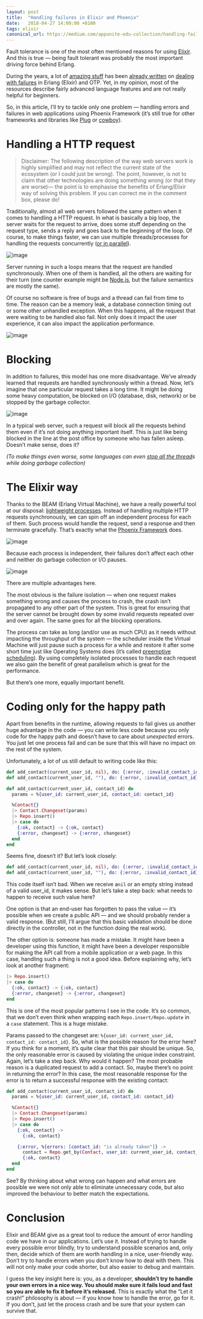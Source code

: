 ```yaml
---
layout: post
title:  "Handling failures in Elixir and Phoenix"
date:   2018-04-27 14:00:00 +0100
tags: elixir
canonical_url: https://medium.com/appunite-edu-collection/handling-failures-in-elixir-and-phoenix-12b70c51314b
---
```


Fault tolerance is one of the most often mentioned reasons for
using [Elixir](https://elixir-lang.org/). And this is true — being fault
tolerant was probably the most important driving force behind Erlang.

During the years, a lot of [amazing
stuff](http://jlouisramblings.blogspot.com/2010/11/on-erlang-state-and-crashes.html) has
been [already
written](https://medium.com/@jlouis666/error-kernels-9ad991200abd) on [dealing
with failures](https://ninenines.eu/articles/dont-let-it-crash/) in Erlang
(Elixir) and OTP. Yet, in my opinion, most of the resources describe fairly
advanced language features and are not really helpful for beginners.

So, in this article, I’ll try to tackle only one problem — handling errors and
failures in web applications using Phoenix Framework (it’s still true for other
frameworks and libraries
like [Plug](https://hex.pm/packages/plug) or [cowboy](https://github.com/ninenines/cowboy)).

# **Handling a HTTP request**

> Disclaimer: The following description of the way web servers work is highly
> simplified and may not reflect the current state of the ecosystem (or I could
> just be wrong). The point, however, is not to claim that other technologies
> are doing something wrong (or that they are worse)— the point is to emphasise
> the benefits of Erlang/Elixir way of solving this problem. If you can correct
> me in the comment box, please do!

Traditionally, almost all web servers followed the same pattern when it comes to
handling a HTTP request. In what is basically a big loop, the server waits for
the request to arrive, does some stuff depending on the request type, sends a
reply and goes back to the beginning of the loop. Of course, to make things
faster, we can use multiple threads/processes for handling the requests
concurrently ([or in parallel](https://stackoverflow.com/a/1898024/6221348)).

![image](https://miro.medium.com/max/1062/1*RV2SnvJh9-GoYcBcf94_sw.png)

Server running in such a loops means that the request are handled synchronously.
When one of them is handled, all the others are waiting for their turn (one
counter example might
be [Node.js](https://nodejs.org/en/docs/guides/event-loop-timers-and-nexttick/),
but the failure semantics are mostly the same).

Of course no software is free of bugs and a thread can fail from time to time.
The reason can be a memory leak, a database connection timing out or some other
unhandled exception. When this happens, all the request that were waiting to be
handled also fail. Not only does it impact the user experience, it can also
impact the application performance.

![image](https://miro.medium.com/max/1060/1*IQlKlBzLkJiQWFZSqmtdVA.png)

# **Blocking**

In addition to failures, this model has one more disadvantage. We’ve already
learned that requests are handled synchronously within a thread. Now, let’s
imagine that one particular request takes a long time. It might be doing some
heavy computation, be blocked on I/O (database, disk, network) or be stopped by
the garbage collector.

![image](https://miro.medium.com/max/1062/1*ZPQt7Vrs2Nwaz1zqwW4ABA.png)

In a typical web server, such a request will block all the requests behind them
even if it’s not doing anything important itself. This is just like being
blocked in the line at the post office by someone who has fallen asleep. Doesn’t
make sense, does it?

*(To make things even worse, some languages can even [stop all the
thread](https://www.cubrid.org/blog/understanding-java-garbage-collection)s
while doing garbage collection)*

# **The Elixir way**

Thanks to the BEAM (Erlang Virtual Machine), we have a really powerful tool at
our disposal: [lightweight
processes](http://erlang.org/doc/reference_manual/processes.html). Instead of
handling multiple HTTP requests synchronously, we can spin off an independent
process for each of them. Such process would handle the request, send a response
and then terminate gracefully. That’s exactly what the [Phoenix
Framework](http://phoenixframework.org/) does.

![image](https://miro.medium.com/max/1050/1*b_tZrZv9h-HxDAQw_4UxjA.png)

Because each process is independent, their failures don’t affect each other and
neither do garbage collection or I/O pauses.

![image](https://miro.medium.com/max/1054/1*OYJRQ9-IoiFzOx0DYbRyfw.png)

There are multiple advantages here.

The most obvious is the failure isolation —
when one request makes something wrong and causes the process to crash, the
crash isn’t propagated to any other part of the system. This is great for
ensuring that the server cannot be brought down by some invalid requests
repeated over and over again. The same goes for all the blocking operations.

The
process can take as long (and/or use as much CPU) as it needs without impacting
the throughput of the system — the scheduler inside the Virtual Machine will
just pause such a process for a while and restore it after some short time just
like Operating Systems does (it’s called [preemptive
scheduling](https://hamidreza-s.github.io/erlang/scheduling/real-time/preemptive/migration/2016/02/09/erlang-scheduler-details.html)).
By using completely isolated processes to handle each request we also gain the
benefit of great parallelism which is great for the performance.

But there’s one more, equally important benefit.

# **Coding only for the happy path**

Apart from benefits in the runtime, allowing requests to fail gives us another
huge advantage in the code — you can write less code because you only code for
the happy path and doesn’t have to care about *unexpected* errors. You just let
one process fail and can be sure that this will have no impact on the rest of
the system.

Unfortunately, a lot of us still default to writing code like this:

```elixir
def add_contact(current_user_id, nil), do: {:error, :invalid_contact_id}
def add_contact(current_user_id, ""), do: {:error, :invalid_contact_id}

def add_contact(current_user_id, contact_id) do
  params = %{user_id: current_user_id, contact_id: contact_id}

  %Contact{}
  |> Contact.Changeset(params)
  |> Repo.insert()
  |> case do
    {:ok, contact} -> {:ok, contact}
    {:error, changeset} -> {:error, changeset}
  end
end
```

Seems fine, doesn’t it? But let’s look closely:

```elixir
def add_contact(current_user_id, nil), do: {:error, :invalid_contact_id}
def add_contact(current_user_id, ""), do: {:error, :invalid_contact_id}
```

This code itself isn’t bad. When we receive a`nil` or an empty string instead of
a valid user_id, it makes sense. But let’s take a step back: what needs to
happen to receive such value here?

One option is that an end-user has forgotten to pass the value — it’s possible
when we create a public API — and we should probably render a valid response.
(But still, I’ll argue that this basic validation should be done directly in the
controller, not in the function doing the real work).

The other option is: someone has made a mistake. It might have been a developer
using this function, it might have been a developer responsible for making the
API call from a mobile application or a web page. In this case, handling such a
thing is not a good idea. Before explaining why, let’s look at another fragment:

```elixir
|> Repo.insert()
|> case do
  {:ok, contact} -> {:ok, contact}
  {:error, changeset} -> {:error, changeset}
end
```

This is one of the most popular patterns I see in the code. It’s so common, that
we don’t even think when wrapping each `Repo.insert/Repo.update` in
a `case` statement. This is a huge mistake.

Params passed to the changeset are: `%{user_id: current_user_id, contact_id:
contact_id}`. So, what is the possible reason for the error here? If you think
for a moment, it’s quite clear that this pair should be unique. So, the only
reasonable error is caused by violating the unique index constraint. Again,
let’s take a step back. Why would it happen? The most probable reason is a
duplicated request to add a contact. So, maybe there’s no point in returning the
error? In this case, the most reasonable response for the error is to return a
successful response with the existing contact:

```elixir
def add_contact(current_user_id, contact_id) do
  params = %{user_id: current_user_id, contact_id: contact_id}

  %Contact{}
  |> Contact.Changeset(params)
  |> Repo.insert()
  |> case do
    {:ok, contact} ->
      {:ok, contact}

    {:error, %{errors: [contact_id: "is already taken"]} ->
      contact = Repo.get_by(Contact, user_id: current_user_id, contact_id: contact_id)
      {:ok, contact}
  end
end
```

See? By thinking about what wrong can happen and what errors are possible we
were not only able to eliminate unnecessary code, but also improved the
behaviour to better match the expectations.

# **Conclusion**

Elixir and BEAM give as a great tool to reduce the amount of error handling code we have in our applications. Let’s use it. Instead of trying to handle every possible error blindly, try to understand possible scenarios and, only then, decide which of them are worth handling in a nice, user-friendly way. Don’t try to handle errors when you don’t know how to deal with them. This will not only make your code shorter, but also easier to debug and maintain.

I guess the key insight here is: you, as a developer, **shouldn’t try to handle your own errors in a nice way. You should make sure it fails loud and fast so you are able to fix it before it’s released.** This is exactly what the “Let it crash!” philosophy is about — if you know how to handle the error, go for it. If you don’t, just let the process crash and be sure that your system can survive that.

